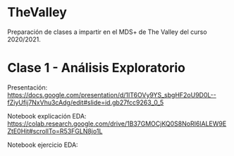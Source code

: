 # TheValley
Preparación de clases a impartir en  el MDS+ de The Valley del curso 2020/2021.

# Clase 1 - Análisis Exploratorio
Presentación: https://docs.google.com/presentation/d/1IT6OVy9YS_sbgHF2oU9D0L--fZiyUfij7NxVhu3cAdg/edit#slide=id.gb27fcc9263_0_5

Notebook explicación EDA: https://colab.research.google.com/drive/1B37GMOCjKQ0S8NoRI6lALEW9EZtE0Hit#scrollTo=R53FGLN8jo1L 

Notebook ejercicio EDA:
